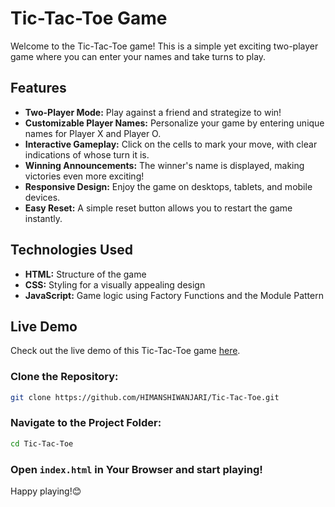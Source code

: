 # Tic-Tac-Toe Game

Welcome to the Tic-Tac-Toe game! This is a simple yet exciting two-player game where you can enter your names and take turns to play.

## Features

-  **Two-Player Mode:** Play against a friend and strategize to win!
-  **Customizable Player Names:** Personalize your game by entering unique names for Player X and Player O.
-  **Interactive Gameplay:** Click on the cells to mark your move, with clear indications of whose turn it is.
-  **Winning Announcements:** The winner's name is displayed, making victories even more exciting!
-  **Responsive Design:** Enjoy the game on desktops, tablets, and mobile devices.
-  **Easy Reset:** A simple reset button allows you to restart the game instantly.

##  Technologies Used

- **HTML:** Structure of the game
- **CSS:** Styling for a visually appealing design
- **JavaScript:** Game logic using Factory Functions and the Module Pattern

##  Live Demo

Check out the live demo of this Tic-Tac-Toe game [here](https://himanshiwanjari.github.io/Tic-Tac-Toe/).

### Clone the Repository:
```bash
git clone https://github.com/HIMANSHIWANJARI/Tic-Tac-Toe.git
```

### Navigate to the Project Folder:
```bash
cd Tic-Tac-Toe
```

### Open `index.html` in Your Browser and start playing!
Happy playing!😊
